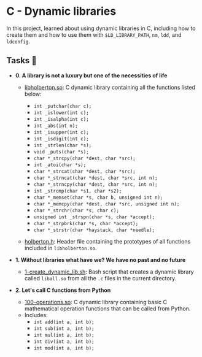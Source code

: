 # C - Dynamic libraries

In this project, learned about using dynamic libraries in C, including how to create
them and how to use them with `$LD_LIBRARY_PATH`, `nm`, `ldd`, and `ldconfig`.

## Tasks :page_with_curl:

* **0. A library is not a luxury but one of the necessities of life**
  * [libholberton.so](./libholberton.so): C dynamic library containing all the functions
  listed below:
    * `int _putchar(char c);`
    * `int _islower(int c);`
    * `int _isalpha(int c);`
    * `int _abs(int n);`
    * `int _isupper(int c);`
    * `int _isdigit(int c);`
    * `int _strlen(char *s);`
    * `void _puts(char *s);`
    * `char *_strcpy(char *dest, char *src);`
    * `int _atoi(char *s);`
    * `char *_strcat(char *dest, char *src);`
    * `char *_strncat(char *dest, char *src, int n);`
    * `char *_strncpy(char *dest, char *src, int n);`
    * `int _strcmp(char *s1, char *s2);`
    * `char *_memset(char *s, char b, unsigned int n);`
    * `char *_memcpy(char *dest, char *src, unsigned int n);`
    * `char *_strchr(char *s, char c);`
    * `unsigned int _strspn(char *s, char *accept);`
    * `char *_strpbrk(char *s, char *accept);`
    * `char *_strstr(char *haystack, char *needle);`

  * [holberton.h](./holberton.h): Header file containing the prototypes of all functions
  included in `libholberton.so`.

* **1. Without libraries what have we? We have no past and no future**
  * [1-create_dynamic_lib.sh](./1-create_dynamic_lib.sh): Bash script that creates a
  dynamic library called `liball.so` from all the `.c` files in the current directory.

* **2. Let's call C functions from Python**
  * [100-operations.so](./100-operations.so): C dynamic library containing basic C
  mathematical operation functions that can be called from Python.
  * Includes:
    * `int add(int a, int b);`
    * `int sub(int a, int b);`
    * `int mul(int a, int b);`
    * `int div(int a, int b);`
    * `int mod(int a, int b);`

